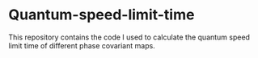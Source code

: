 # Quantum-speed-limit-time
This repository contains the code I used to calculate the quantum speed limit time of different phase covariant maps. 
